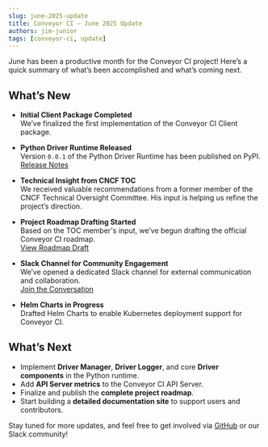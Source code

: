 ```yaml
---
slug: june-2025-update
title: Conveyor CI – June 2025 Update
authors: jim-junior
tags: [conveyor-ci, update]
---
```


June has been a productive month for the Conveyor CI project! Here’s a quick summary of what’s been accomplished and what’s coming next.

<!-- truncate -->

## What’s New

- **Initial Client Package Completed**  
  We’ve finalized the first implementation of the Conveyor CI Client package.

- **Python Driver Runtime Released**  
  Version `0.0.1` of the Python Driver Runtime has been published on PyPI.  
  [Release Notes](https://github.com/open-ug/conveyor.py/releases/tag/0.0.1)

- **Technical Insight from CNCF TOC**  
  We received valuable recommendations from a former member of the CNCF Technical Oversight Committee. His input is helping us refine the project’s direction.

- **Project Roadmap Drafting Started**  
  Based on the TOC member's input, we’ve begun drafting the official Conveyor CI roadmap.  
  [View Roadmap Draft](https://conveyor.open.ug/docs/design/roadmap)

- **Slack Channel for Community Engagement**  
  We’ve opened a dedicated Slack channel for external communication and collaboration.  
  [Join the Conversation](https://open-ug.slack.com/join/shared_invite/zt-382rwaqzr-aeB5ES_S94fYVPKCGHW~Qg)

- **Helm Charts in Progress**  
  Drafted Helm Charts to enable Kubernetes deployment support for Conveyor CI.

## What’s Next

- Implement **Driver Manager**, **Driver Logger**, and core **Driver components** in the Python runtime.
- Add **API Server metrics** to the Conveyor CI API Server.
- Finalize and publish the **complete project roadmap**.
- Start building a **detailed documentation site** to support users and contributors.

Stay tuned for more updates, and feel free to get involved via [GitHub](https://github.com/open-ug/conveyor) or our Slack community!

